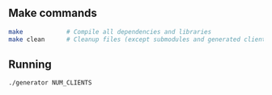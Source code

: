 ## Make commands

```sh
make            # Compile all dependencies and libraries
make clean      # Cleanup files (except submodules and generated client files)
```

## Running

```
./generator NUM_CLIENTS
```